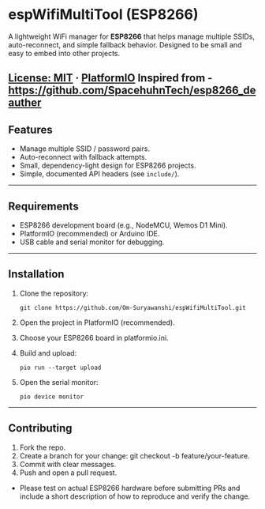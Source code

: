 # espWifiMultiTool (ESP8266)

A lightweight WiFi manager for **ESP8266** that helps manage multiple SSIDs,
auto-reconnect, and simple fallback behavior. Designed to be small and easy to
embed into other projects.

[License: MIT](LICENSE) · [PlatformIO](https://platformio.org)
Inspired from - https://github.com/SpacehuhnTech/esp8266_deauther
---

## Features

- Manage multiple SSID / password pairs.  
- Auto-reconnect with fallback attempts.  
- Small, dependency-light design for ESP8266 projects.  
- Simple, documented API headers (see `include/`).

---

## Requirements

- ESP8266 development board (e.g., NodeMCU, Wemos D1 Mini).  
- PlatformIO (recommended) or Arduino IDE.  
- USB cable and serial monitor for debugging.

---

## Installation

1. Clone the repository:

   ```
   git clone https://github.com/Om-Suryawanshi/espWifiMultiTool.git
2. Open the project in PlatformIO (recommended).
3. Choose your ESP8266 board in platformio.ini.
4. Build and upload:
   ```
   pio run --target upload
5. Open the serial monitor:
   ```
   pio device monitor
---

## Contributing
1. Fork the repo.
2. Create a branch for your change: git checkout -b feature/your-feature.
3. Commit with clear messages.
4. Push and open a pull request.
- Please test on actual ESP8266 hardware before submitting PRs and include a short
description of how to reproduce and verify the change.
